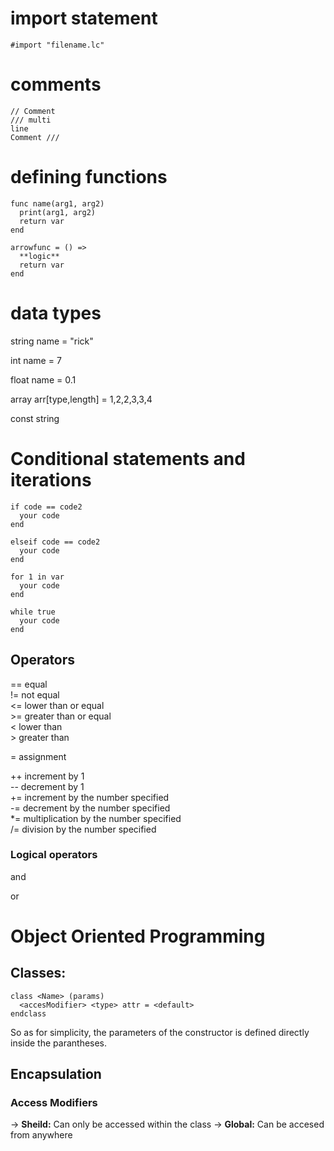 # import statement
` #import "filename.lc" `

# comments
```
// Comment
/// multi  
line
Comment ///
```
# defining functions
```
func name(arg1, arg2)
  print(arg1, arg2)
  return var
end

arrowfunc = () =>
  **logic**
  return var
end
```
# data types


string name = "rick"

int name = 7

float name = 0.1

array arr[type,length] = 1,2,2,3,3,4

const string
# Conditional statements and iterations
```
if code == code2
  your code
end
```
```
elseif code == code2
  your code
end
```
```
for 1 in var
  your code
end
```
```
while true
  your code
end
```

## Operators

== equal <br>
!= not equal <br>
<= lower than or equal <br>
\>= greater than or equal <br>
< lower than <br>
\> greater than <br>

= assignment <br>

++ increment by 1 <br>
-- decrement by 1 <br>
+= increment by the number specified<br>
-= decrement by the number specified<br>
*= multiplication by the number specified<br>
/= division by the number specified<br>
### Logical operators
and

or

# Object Oriented Programming
## Classes:
```
class <Name> (params)
  <accesModifier> <type> attr = <default>
endclass
```
So as for simplicity, the parameters of the constructor is defined directly inside the parantheses.

## Encapsulation
### Access Modifiers
-> **Sheild:** Can only be accessed within the class
-> **Global:** Can be accesed from anywhere
